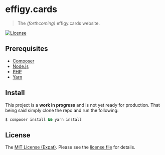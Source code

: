 effigy.cards
============
> The _(forthcoming)_ effigy.cards website.

[![License][LICENSE BADGE]](LICENSE.md)

Prerequisites
-------------
- [Composer](https://getcomposer.org/)
- [Node.js](https://nodejs.org/)
- [PHP](http://php.net/)
- [Yarn](https://yarnpkg.com/)

Install
-------
This project is a __work in progress__ and is not yet ready for production.
That being said simply clone the repo and run the following:

```sh
$ composer install && yarn install
```

License
-------
The [MIT License (Expat)][LICENSE OSI PAGE]. Please see the [license file](LICENSE.md) for details.

[LICENSE BADGE]: https://img.shields.io/badge/license-MIT%20License-blue.svg?style=flat-square
[LICENSE OSI PAGE]: https://opensource.org/licenses/MIT
